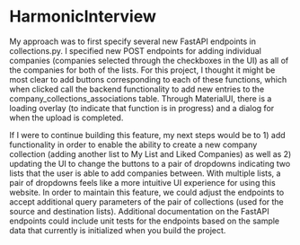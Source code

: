 # HarmonicInterview

My approach was to first specify several new FastAPI endpoints in collections.py. I specified new POST endpoints for adding individual companies (companies selected through the checkboxes in the UI) as all of the companies for both of the lists. For this project, I thought it might be most clear to add buttons corresponding to each of these functions, which when clicked call the backend functionality to add new entries to the company_collections_associations table. Through MaterialUI, there is a loading overlay (to indicate that function is in progress) and a dialog for when the upload is completed. 

If I were to continue building this feature, my next steps would be to 1) add functionality in order to enable the ability to create a new company collection (adding another list to My List and Liked Companies) as well as 2) updating the UI to change the buttons to a pair of dropdowns indicating two lists that the user is able to add companies between. With multiple lists, a pair of dropdowns feels like a more intuitive UI experience for using this website. In order to maintain this feature, we could adjust the endpoints to accept additional query parameters of the pair of collections (used for the source and destination lists). Additional documentation on the FastAPI endpoints could include unit tests for the endpoints based on the sample data that currently is initialized when you build the project.
